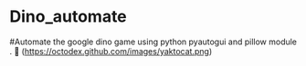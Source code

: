 # Dino_automate
#Automate the google dino game using python pyautogui and pillow module .
:eyes:
(https://octodex.github.com/images/yaktocat.png)
